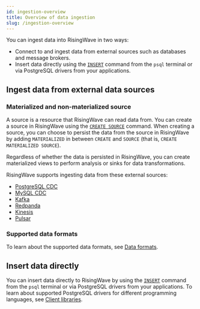 ```yaml
---
id: ingestion-overview
title: Overview of data ingestion
slug: /ingestion-overview
---
```


You can ingest data into RisingWave in two ways:

- Connect to and ingest data from external sources such as databases and message brokers.
- Insert data directly using the [`INSERT`](/sql/commands/sql-insert.md) command from the `psql` terminal or via PostgreSQL drivers from your applications.

## Ingest data from external data sources

### Materialized and non-materialized source

A source is a resource that RisingWave can read data from. You can create a source in RisingWave using the [`CREATE SOURCE`](/sql/commands/sql-create-source.md) command. When creating a source, you can choose to persist the data from the source in RisingWave by adding `MATERIALIZED` in between `CREATE` and `SOURCE` (that is, `CREATE MATERIALIZED SOURCE`). 

Regardless of whether the data is persisted in RisingWave, you can create materialized views to perform analysis or sinks for data transformations.


RisingWave supports ingesting data from these external sources:

- [PostgreSQL CDC](./create-source/create-source-cdc.md)
- [MySQL CDC](./create-source/create-source-cdc.md)
- [Kafka](./create-source/create-source-kafka.md)
- [Redpanda](./create-source/create-source-redpanda.md)
- [Kinesis](./create-source/create-source-kinesis.md)
- [Pulsar](./create-source/create-source-pulsar.md)


### Supported data formats

To learn about the supported data formats, see [Data formats](./sql/commands/sql-create-source.md#supported-formats).

## Insert data directly

You can insert data directly to RisingWave by using the [`INSERT`](./sql/commands/sql-insert.md) command from the `psql` terminal or via PostgreSQL drivers from your applications. To learn about supported PostgreSQL drivers for different programming languages, see [Client libraries](/dev/java-client-libraries.md).
